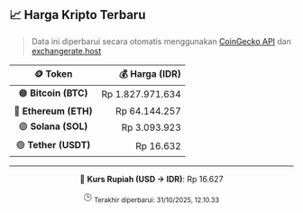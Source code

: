 

<!-- HARGA_KRIPTO -->
## 📈 Harga Kripto Terbaru

> Data ini diperbarui secara otomatis menggunakan [CoinGecko API](https://www.coingecko.com/) dan [exchangerate.host](https://exchangerate.host/)

<div align="center">

| 🪙 Token | 💰 Harga (IDR) |
|:------:|---------------:|
| 🟠 **Bitcoin (BTC)**   | Rp 1.827.971.634 |
| 🔵 **Ethereum (ETH)**  | Rp 64.144.257 |
| 🟣 **Solana (SOL)**    | Rp 3.093.923 |
| 🟢 **Tether (USDT)**   | Rp 16.632 |

---

💱 **Kurs Rupiah (USD → IDR)**: Rp 16.627

🕒 <sub>Terakhir diperbarui: 31/10/2025, 12.10.33</sub>

</div>
<!-- /HARGA_KRIPTO -->